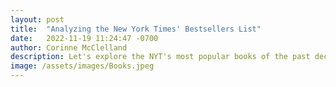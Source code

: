 ```yaml
---
layout: post
title:  "Analyzing the New York Times' Bestsellers List"
date:   2022-11-19 11:24:47 -0700
author: Corinne McClelland
description: Let's explore the NYT's most popular books of the past decade together!
image: /assets/images/Books.jpeg
---
```

